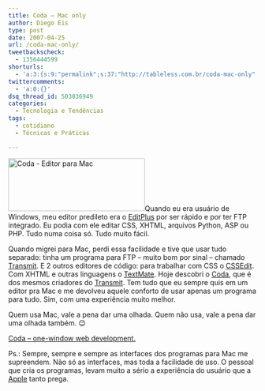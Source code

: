 ```yaml
---
title: Coda – Mac only
author: Diego Eis
type: post
date: 2007-04-25
url: /coda-mac-only/
tweetbackscheck:
  - 1356444599
shorturls:
  - 'a:3:{s:9:"permalink";s:37:"http://tableless.com.br/coda-mac-only";s:7:"tinyurl";s:26:"http://tinyurl.com/3mcmqox";s:4:"isgd";s:19:"http://is.gd/K6hIo4";}'
twittercomments:
  - 'a:0:{}'
dsq_thread_id: 503036949
categories:
  - Tecnologia e Tendências
tags:
  - cotidiano
  - Técnicas e Práticas

---
```

<a href="http://tableless.com.br/coda-mac-only/coda-editor-para-mac/" rel="attachment wp-att-870" title="Coda - Editor para Mac"><img src="http://tableless.com.br/uploads/2007/04/coda.png" title="Coda - Editor para Mac" alt="Coda - Editor para Mac" height="107" width="277" class="imgleft" /></a>Quando eu era usuário de Windows, meu editor predileto era o [EditPlus][1] por ser rápido e por ter FTP integrado. Eu podia com ele editar CSS, XHTML, arquivos Python, ASP ou PHP. Tudo numa coisa só. Tudo muito fácil.
  
Quando migrei para Mac, perdi essa facilidade e tive que usar tudo separado: tinha um programa para FTP &#8211; muito bom por sinal &#8211; chamado [Transmit][2]. E 2 outros editores de código: para trabalhar com CSS o [CSSEdit][3]. Com XHTML e outras linguagens o [TextMate][4]. Hoje descobri o [Coda][5], que é dos mesmos criadores do [Transmit][2]. Tem tudo que eu sempre quis em um editor pra Mac e me devolveu aquele conforto de usar apenas um programa para tudo. Sim, com uma experiência muito melhor.

Quem usa Mac, vale a pena dar uma olhada. Quem não usa, vale a pena dar uma olhada também. 😉

[Coda &#8211; one-window web development.][5]

Ps.: Sempre, sempre e sempre as interfaces dos programas para Mac me supreendem. Não só as interfaces, mas toda a facilidade de uso. O pessoal que cria os programas, levam muito a sério a experiência do usuário que a [Apple][6] tanto prega.

 [1]: http://editplus.com
 [2]: http://www.panic.com/transmit/
 [3]: http://macrabbit.com/cssedit/
 [4]: http://macromates.com/
 [5]: http://www.panic.com/coda/
 [6]: http://apple.com